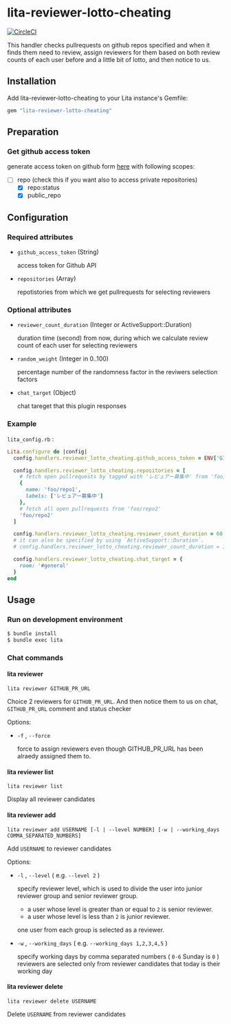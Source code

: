 # lita-reviewer-lotto-cheating

[![CircleCI](https://circleci.com/gh/ClinicalPlatform/lita-reviewer-lotto-cheating.svg?style=svg)](https://circleci.com/gh/ClinicalPlatform/lita-reviewer-lotto-cheating)

This handler checks pullrequests on github repos specified and when it finds them need to review, assign reviewers for them based on both review counts of each user before and a little bit of lotto, and then notice to us.

## Installation

Add lita-reviewer-lotto-cheating to your Lita instance's Gemfile:

``` ruby
gem "lita-reviewer-lotto-cheating"
```

## Preparation

### Get github access token

generate access token on github form [here](https://github.com/settings/tokens/new) with following scopes:

- [ ] repo (check this if you want also to access private repositories)
  - [x] repo:status
  - [x] public_repo

## Configuration

### Required attributes

* `github_access_token` (String)

   access token for Github API

* `repositories` (Array)

   repotistories from which we get pullrequests for selecting reviewers

### Optional attributes

* `reviewer_count_duration` (Integer or ActiveSupport::Duration)

   duration time (second) from now, during which we calculate review count
   of each user for selecting reviewers

* `random_weight` (Integer in 0..100)

   percentage number of the randomness factor in the reviwers selection factors

* `chat_target` (Object)

   chat tareget that this plugin responses

### Example

`lita_config.rb` :

```ruby
Lita.configure do |config|
  config.handlers.reviewer_lotto_cheating.github_access_token = ENV['GITHUB_ACCESS_TOKEN']

  config.handlers.reviewer_lotto_cheating.repositories = [
    # fetch open pullrequests by tagged with 'レビュアー募集中' from 'foo/repo1'
    {
      name: 'foo/repo1',
      labels: ['レビュアー募集中']
    },
    # fetch all open pullrequests from 'foo/repo2'
    'foo/repo2'
  ]

  config.handlers.reviewer_lotto_cheating.reviewer_count_duration = 60 * 60 * 24
  # it can also be specified by using `ActiveSupport::Duration`.
  # config.handlers.reviewer_lotto_cheating.reviewer_count_duration = 1.month

  config.handlers.reviewer_lotto_cheating.chat_target = {
    room: '#general'
  }
end
```

## Usage

### Run on development environment
```sh
$ bundle install
$ bundle exec lita
```

### Chat commands

#### lita reviewer

    lita reviewer GITHUB_PR_URL

Choice 2 reviewers for `GITHUB_PR_URL`.
And then notice them to us on chat, `GITHUB_PR_URL` comment and status checker

Options:

- `-f` , `--force`

  force to assign reviewers even though GITHUB_PR_URL has been alraedy assigned them to.

#### lita reviewer list

    lita reviewer list

Display all reviewer candidates

#### lita reviewer add

    lita reviewer add USERNAME [-l | --level NUMBER] [-w | --working_days COMMA_SEPARATED_NUMBERS]

Add `USERNAME` to reviewer candidates

Options:

- `-l` , `--level` ( e.g. `--level 2` )

  specify reviewer level, which is used to divide the user into junior reviewer group and senior reviewer group.

  - a user whose level is greater than or equal to `2` is senior reviewer.
  - a user whose level is less than `2` is junior reviewer.

  one user from each group is selected as a reviewer.

- `-w` , `--working_days` ( e.g. `--working_days 1,2,3,4,5` )

  specify working days by comma separated numbers ( `0-6` Sunday is `0` )
  reviewers are selected only from reviewer candidates that today is their working day

#### lita reviewer delete

    lita reviewer delete USERNAME

Delete `USERNAME` from reviewer candidates
